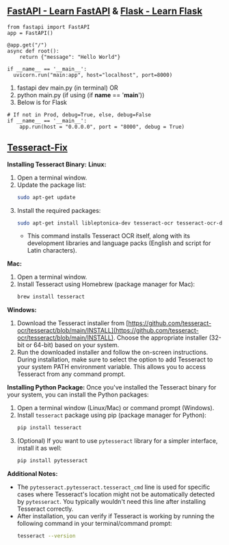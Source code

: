 ## [FastAPI - Learn FastAPI](https://fastapi.tiangolo.com/tutorial/) & [Flask - Learn Flask](https://flask.palletsprojects.com/en/3.0.x/tutorial/)
```
from fastapi import FastAPI
app = FastAPI()

@app.get("/")
async def root():
    return {"message": "Hello World"}

if __name__ == '__main__':
  uvicorn.run("main:app", host="localhost", port=8000)
```
1. fastapi dev main.py (in terminal) OR 
2. python main.py (if using (if __name__ == '__main__'))
3. Below is for Flask
```
# If not in Prod, debug=True, else, debug=False
if __name__ == '__main__':
	app.run(host = "0.0.0.0", port = "8000", debug = True)
```


## [Tesseract-Fix](https://stackoverflow.com/questions/50951955/pytesseract-tesseractnotfound-error-tesseract-is-not-installed-or-its-not-i)

**Installing Tesseract Binary:**
**Linux:**

1. Open a terminal window.
2. Update the package list:
   ```bash
   sudo apt-get update
   ```
3. Install the required packages:
   ```bash
   sudo apt-get install libleptonica-dev tesseract-ocr tesseract-ocr-dev libtesseract-dev python3-pil tesseract-ocr-eng tesseract-ocr-script-latn
   ```
   - This command installs Tesseract OCR itself, along with its development libraries and language packs (English and script for Latin characters).

**Mac:**

1. Open a terminal window.
2. Install Tesseract using Homebrew (package manager for Mac):
   ```bash
   brew install tesseract
   ```

**Windows:**

1. Download the Tesseract installer from [https://github.com/tesseract-ocr/tesseract/blob/main/INSTALL](https://github.com/tesseract-ocr/tesseract/blob/main/INSTALL). Choose the appropriate installer (32-bit or 64-bit) based on your system.
2. Run the downloaded installer and follow the on-screen instructions. During installation, make sure to select the option to add Tesseract to your system PATH environment variable. This allows you to access Tesseract from any command prompt.

**Installing Python Package:**
Once you've installed the Tesseract binary for your system, you can install the Python packages:

1. Open a terminal window (Linux/Mac) or command prompt (Windows).
2. Install `tesseract` package using pip (package manager for Python):
   ```bash
   pip install tesseract
   ```
3. (Optional) If you want to use `pytesseract` library for a simpler interface, install it as well:
   ```bash
   pip install pytesseract
   ```

**Additional Notes:**

- The `pytesseract.pytesseract.tesseract_cmd` line is used for specific cases where Tesseract's location might not be automatically detected by `pytesseract`. You typically wouldn't need this line after installing Tesseract correctly.
- After installation, you can verify if Tesseract is working by running the following command in your terminal/command prompt:
   ```bash
   tesseract --version
   ```